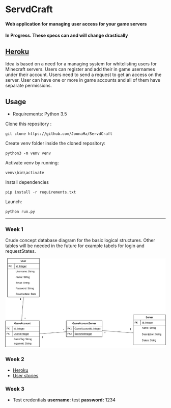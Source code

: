 # ServdCraft

#### Web application for managing user access for your game servers

#### In Progress. These specs can and will change drastically

## [Heroku](https://tsoha-servdcraft.herokuapp.com/)

Idea is based on a need for a managing system for whitelisting users for Minecraft servers.
Users can register and add their in game usernames under their account. Users need to send a request to get an access on the server. User can have one or more in game accounts and all of them have separate permissions. 

## Usage 
* Requirements: Python 3.5


Clone this repository : 
```
git clone https://github.com/JoonaHa/ServdCraft
```
Create venv folder inside the cloned repository:  
```
python3 -m venv venv
```

Activate venv by running:
```
venv\bin\activate
```
Install dependencies
```
pip install -r requirements.txt
```
Launch:
```
python run.py
```

---
### Week 1
Crude concept database diagram for the basic logical structures. Other tables will be needed in the future for example tabels for login and requestStates.   

![](documentation/conceptDiagram.png) 

### Week 2
* [Heroku](https://tsoha-servdcraft.herokuapp.com/)
* [User stories](documentation/userstories.md)

### Week 3
* Test credentials **username:** test **password:** 1234







